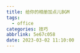 ```yaml
---
title: 给你的相册加点儿BGM
tags:
  - office
categories: 技巧
abbrlink: 5e67c058
date: 2023-03-02 11:10:00
---
```

